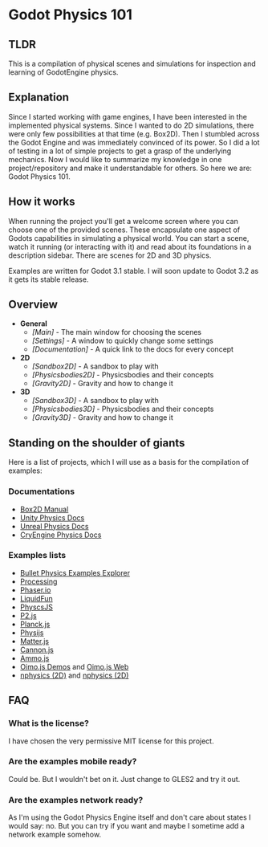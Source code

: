 # Godot Physics 101

## TLDR

This is a compilation of physical scenes and simulations for inspection and learning of GodotEngine physics.

## Explanation

Since I started working with game engines, I have been interested in the implemented physical systems. Since I wanted to do 2D simulations, there were only few possibilities at that time (e.g. Box2D). Then I stumbled across the Godot Engine and was immediately convinced of its power. So I did a lot of testing in a lot of simple projects to get a grasp of the underlying mechanics. Now I would like to summarize my knowledge in one project/repository and make it understandable for others. So here we are: Godot Physics 101.

## How it works

When running the project you'll get a welcome screen where you can choose one of the provided scenes. These encapsulate one aspect of Godots capabilities in simulating a physical world. You can start a scene, watch it running (or interacting with it) and read about its foundations in a description sidebar. There are scenes for 2D and 3D physics.

Examples are written for Godot 3.1 stable. I will soon update to Godot 3.2 as it gets its stable release.

## Overview

- **General**
  - *[Main]* - The main window for choosing the scenes
  - *[Settings]* - A window to quickly change some settings
  - *[Documentation]* - A quick link to the docs for every concept
- **2D**
  - *[Sandbox2D]* - A sandbox to play with
  - *[Physicsbodies2D]* - Physicsbodies and their concepts
  - *[Gravity2D]* - Gravity and how to change it
- **3D**
  - *[Sandbox3D]* - A sandbox to play with
  - *[Physicsbodies3D]* - Physicsbodies and their concepts
  - *[Gravity3D]* - Gravity and how to change it

## Standing on the shoulder of giants

Here is a list of projects, which I will use as a basis for the compilation of examples:

### Documentations

- [Box2D Manual](http://box2d.org/manual.pdf)
- [Unity Physics Docs](https://docs.unity3d.com/Manual/PhysicsSection.html)
- [Unreal Physics Docs](https://docs.unrealengine.com/en-US/Engine/Physics/index.html)
- [CryEngine Physics Docs](https://docs.cryengine.com/display/CEMANUAL/Physics)

### Examples lists

- [Bullet Physics Examples Explorer](https://github.com/bulletphysics/bullet3/releases)
- [Processing](https://processing.org/examples/)
- [Phaser.io](https://phaser.io/examples/v3/category/physics)
- [LiquidFun](http://google.github.io/liquidfun/)
- [PhyscsJS](http://wellcaffeinated.net/PhysicsJS/)
- [P2.js](https://github.com/schteppe/p2.js#demos)
- [Planck.js](http://piqnt.com/planck.js/)
- [Physijs](https://github.com/chandlerprall/Physijs#examples)
- [Matter.js](https://github.com/liabru/matter-js#demos)
- [Cannon.js](http://schteppe.github.io/cannon.js/)
- [Ammo.js](https://github.com/kripken/ammo.js#demos)
- [Oimo.js Demos](https://github.com/lo-th/Oimo.js#demo) and [Oimo.js Web](http://lo-th.github.io/Oimo.js/#basic)
- [nphysics (2D)](https://www.nphysics.org/demo_all_examples2/) and [nphysics (2D)](https://www.nphysics.org/demo_all_examples3/)

## FAQ

### What is the license?

I have chosen the very permissive MIT license for this project.

### Are the examples mobile ready?

Could be. But I wouldn't bet on it. Just change to GLES2 and try it out.

### Are the examples network ready?

As I'm using the Godot Physics Engine itself and don't care about states I would say: no. But you can try if you want and maybe I sometime add a network example somehow.